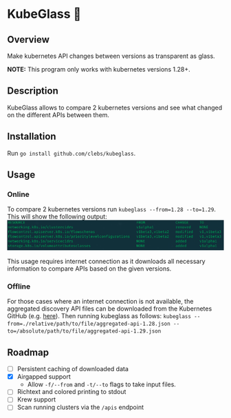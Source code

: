 # KubeGlass 🔮

## Overview
Make kubernetes API changes between versions as transparent as glass.

**NOTE:** This program only works with kubernetes versions 1.28+.

## Description
KubeGlass allows to compare 2 kubernetes versions and see what changed on the different APIs between them.

## Installation
Run `go install github.com/clebs/kubeglass`.

## Usage
### Online
To compare 2 kubernetes versions run `kubeglass --from=1.28 --to=1.29`. This will show the following output:
![kubeglass output](./assets/kubeglass-sample.png)

This usage requires internet connection as it downloads all necessary information to compare APIs based on the given versions.

### Offline
For those cases where an internet connection is not available, the aggregated discovery API files can be downloaded from the Kubernetes GitHub (e.g. [here](https://github.com/kubernetes/kubernetes/blob/release-1.29/api/discovery/aggregated_v2beta1.json)).
Then running kubeglass as follows:
`kubeglass --from=./relative/path/to/file/aggregated-api-1.28.json --to=/absolute/path/to/file/aggregated-api-1.29.json`

## Roadmap
- [ ] Persistent caching of downloaded data
- [x] Airgapped support
    - Allow `-f/--from` and `-t/--to` flags to take input files.
- [ ] Richtext and colored printing to stdout
- [ ] Krew support
- [ ] Scan running clusters via the `/apis` endpoint
